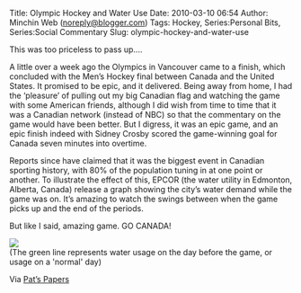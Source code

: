 Title: Olympic Hockey and Water Use
Date: 2010-03-10 06:54
Author: Minchin Web (noreply@blogger.com)
Tags: Hockey, Series:Personal Bits, Series:Social Commentary
Slug: olympic-hockey-and-water-use

This was too priceless to pass up....

A little over a week ago the Olympics in Vancouver came to a finish,
which concluded with the Men’s Hockey final between Canada and the
United States. It promised to be epic, and it delivered. Being away from
home, I had the ‘pleasure’ of pulling out my big Canadian flag and
watching the game with some American friends, although I did wish from
time to time that it was a Canadian network (instead of NBC) so that the
commentary on the game would have been better. But I digress, it was an
epic game, and an epic finish indeed with Sidney Crosby scored the
game-winning goal for Canada seven minutes into overtime.

Reports since have claimed that it was the biggest event in Canadian
sporting history, with 80% of the population tuning in at one point or
another. To illustrate the effect of this, EPCOR (the water utility in
Edmonton, Alberta, Canada) release a graph showing the city’s water
demand while the game was on. It’s amazing to watch the swings between
when the game picks up and the end of the periods.

But like I said, amazing game. GO CANADA!

[![](http://4.bp.blogspot.com/_fWUoqQ2t4Js/S5dBV2CLuqI/AAAAAAAABCA/QXYgAP1mFUg/s400/flush_game.jpg)](http://4.bp.blogspot.com/_fWUoqQ2t4Js/S5dBV2CLuqI/AAAAAAAABCA/QXYgAP1mFUg/s1600-h/flush_game.jpg)\
(The green line represents water usage on the day before the game, or
usage on a 'normal' day)

Via [Pat’s
Papers](http://www.patspapers.com/blog/item/what_if_everybody_flushed_at_once_Edmonton_water_gold_medal_hockey_game/)

</p>

